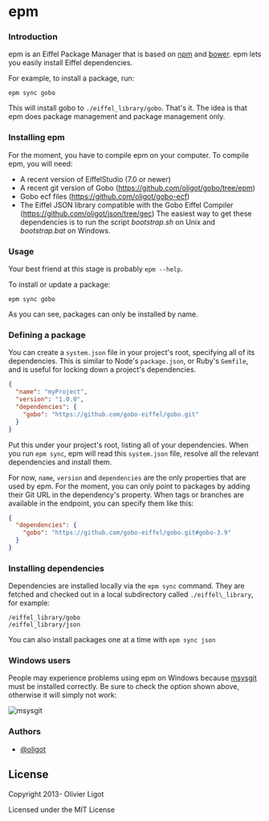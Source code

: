 epm
===

### Introduction

epm is an Eiffel Package Manager that is based on [npm](http://npmjs.org/) and [bower](http://twitter.github.com/bower/).
epm lets you easily install Eiffel dependencies.

For example, to install a package, run:

    epm sync gobo

This will install gobo to `./eiffel_library/gobo`.
That's it.
The idea is that epm does package management and package management only.

### Installing epm

For the moment, you have to compile epm on your computer.
To compile epm, you will need:
* A recent version of EiffelStudio (7.0 or newer)
* A recent git version of Gobo (https://github.com/oligot/gobo/tree/epm)
* Gobo ecf files (https://github.com/oligot/gobo-ecf)
* The Eiffel JSON library compatible with the Gobo Eiffel Compiler (https://github.com/oligot/json/tree/gec)
The easiest way to get these dependencies is to run the script _bootstrap.sh_ on Unix and _bootstrap.bat_ on Windows.

### Usage

Your best friend at this stage is probably `epm --help`.

To install or update a package:

    epm sync gobo

As you can see, packages can only be installed by name.

### Defining a package

You can create a `system.json` file in your project's root, specifying all of its dependencies.
This is similar to Node's `package.json`, or Ruby's `Gemfile`, and is useful for locking down a project's dependencies.

```json
{
  "name": "myProject",
  "version": "1.0.0",
  "dependencies": {
    "gobo": "https://github.com/gobo-eiffel/gobo.git"
  }
}
```

Put this under your project's root, listing all of your dependencies.
When you run `epm sync`, epm will read this `system.json` file, resolve all the relevant dependencies and install them.

For now, `name`, `version` and `dependencies` are the only properties that are used by epm.
For the moment, you can only point to packages by adding their Git URL in the dependency's property.
When tags or branches are available in the endpoint, you can specify them like this:

```json
{
  "dependencies": {
    "gobo": "https://github.com/gobo-eiffel/gobo.git#gobo-3.9"
  }
}
```

### Installing dependencies

Dependencies are installed locally via the `epm sync` command.
They are fetched and checked out in a local subdirectory called `./eiffel\_library`, for example:


```
/eiffel_library/gobo
/eiffel_library/json
```

You can also install packages one at a time with `epm sync json`

### Windows users

People may experience problems using epm on Windows because [msysgit](http://code.google.com/p/msysgit/) must be installed correctly.
Be sure to check the option shown above, otherwise it will simply not work:

![msysgit](http://f.cl.ly/items/2V2O3i1p3R2F1r2v0a12/mysgit.png)

### Authors

+ [@oligot](http://github.com/oligot)

## License

Copyright 2013- Olivier Ligot

Licensed under the MIT License
